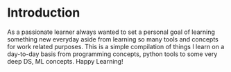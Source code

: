 # Introduction

As a passionate learner always wanted to set a personal goal of learning something new everyday aside from learning so many tools and concepts for work related purposes. This is a simple compilation of things I learn on a day-to-day basis from programming concepts, python tools to some very deep DS, ML concepts. Happy Learning!
